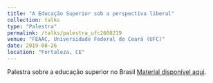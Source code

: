 ```yaml
---
title: "A Educação Superior sob a perspectiva liberal"
collection: talks
type: "Palestra"
permalink: /talks/palestra_ufc2608219
venue: "FEAAC, Universidade Federal do Ceará (UFC)"
date: 2019-08-26
location: "Fortaleza, CE"
---
```


Palestra sobre a educação superior no Brasil [Material disponível aqui](https://github.com/vitorwilher/palestras/tree/master/ufc26082019).
